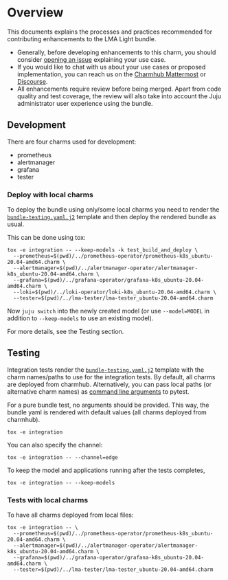 # Overview

This documents explains the processes and practices recommended for
contributing enhancements to the LMA Light bundle.

- Generally, before developing enhancements to this charm, you should consider
  [opening an issue](https://github.com/canonical/lma-light-bundle) explaining
  your use case.
- If you would like to chat with us about your use cases or proposed
  implementation, you can reach us on the
  [Charmhub Mattermost](https://chat.charmhub.io/charmhub/channels/charm-dev)
  or [Discourse](https://discourse.charmhub.io/).
- All enhancements require review before being merged.
  Apart from code quality and test coverage, the review will also take into
  account the Juju administrator user experience using the bundle.

## Development

There are four charms used for development:
- prometheus
- alertmanager
- grafana
- tester

### Deploy with local charms

To deploy the bundle using only/some local charms you need to render the
[`bundle-testing.yaml.j2`](tests/integration/bundle-testing.yaml.j2) template
and then deploy the rendered bundle as usual.

This can be done using tox:

```shell
tox -e integration -- --keep-models -k test_build_and_deploy \
  --prometheus=$(pwd)/../prometheus-operator/prometheus-k8s_ubuntu-20.04-amd64.charm \
  --alertmanager=$(pwd)/../alertmanager-operator/alertmanager-k8s_ubuntu-20.04-amd64.charm \
  --grafana=$(pwd)/../grafana-operator/grafana-k8s_ubuntu-20.04-amd64.charm \
  --loki=$(pwd)/../loki-operator/loki-k8s_ubuntu-20.04-amd64.charm \
  --tester=$(pwd)/../lma-tester/lma-tester_ubuntu-20.04-amd64.charm
```

Now `juju switch` into the newly created model (or use `--model=MODEL` in
addition to `--keep-models` to use an existing model).

For more details, see the Testing section.

## Testing
Integration tests render the
[`bundle-testing.yaml.j2`](tests/integration/bundle-testing.yaml.j2) template
with the charm names/paths to use for the integration tests.
By default, all charms are deployed from charmhub. Alternatively, you can pass
local paths (or alternative charm names) as
[command line arguments](tests/integration/conftest.py) to pytest.

For a pure bundle test, no arguments should be provided. This way, the bundle
yaml is rendered with default values (all charms deployed from charmhub).

```shell
tox -e integration
```

You can also specify the channel:

```shell
tox -e integration -- --channel=edge
```

To keep the model and applications running after the tests completes,
```shell
tox -e integration -- --keep-models
```

### Tests with local charms
To have all charms deployed from local files:

```shell
tox -e integration -- \
  --prometheus=$(pwd)/../prometheus-operator/prometheus-k8s_ubuntu-20.04-amd64.charm \
  --alertmanager=$(pwd)/../alertmanager-operator/alertmanager-k8s_ubuntu-20.04-amd64.charm \
  --grafana=$(pwd)/../grafana-operator/grafana-k8s_ubuntu-20.04-amd64.charm \
  --tester=$(pwd)/../lma-tester/lma-tester_ubuntu-20.04-amd64.charm
```
